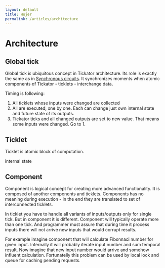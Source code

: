 ```yaml
---
layout: default
title: Hujer
permalink: /articles/architecture
---
```


Architecture
============

Global tick
-----------

Global tick is ubiquitous concept in Tickator architecture. Its role is exactly the same as in [Synchronous circuits](https://en.wikipedia.org/wiki/Synchronous_circuit). It synchronizes moments when atomic components of Tickator - ticklets - interchange data.

Timing is following:

1.   All ticklets whose inputs were changed are collected
2.   All are executed, one by one. Each can change just own internal state and future state of its outputs.
3.   Tickator ticks and all changed outputs are set to new value. That means some inputs were changed. Go to 1.

Ticklet
-------

Ticklet is atomic block of computation.

internal state


Component
---------

Component is logical concept for creating more advanced functionality. It is composed of another components and ticklets. Components has no meaning during execution - in the end they are translated to set of interconnected ticklets.

In ticklet you have to handle all variants of inputs/outputs only for single tick. But in component it is different. Component will typically operate more than one tick. And programmer must assure that during time it process inputs there will not arrive new inputs that would corrupt results. 

For example imagine component that will calculate Fibonnaci number for given input. Internally it will probably iterate input number and sum temporal result. Now imagine that new input number would arrive and somehow influent calculation. Fortunatelly this problem can be used by local lock and queue for caching pending requests.
